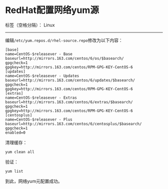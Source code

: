 ﻿# RedHat配置网络yum源

标签（空格分隔）： Linux

---

编辑`/etc/yum.repos.d/rhel-source.repo`修改为以下内容：
```
[base]
name=CentOS-$releasever - Base
baseurl=http://mirrors.163.com/centos/6/os/$basearch/
gpgcheck=1
gpgkey=http://mirrors.163.com/centos/RPM-GPG-KEY-CentOS-6
[updates]
name=CentOS-$releasever - Updates
baseurl=http://mirrors.163.com/centos/6/updates/$basearch/
gpgcheck=1
gpgkey=http://mirrors.163.com/centos/RPM-GPG-KEY-CentOS-6
[extras]
name=CentOS-$releasever - Extras
baseurl=http://mirrors.163.com/centos/6/extras/$basearch/
gpgcheck=1
gpgkey=http://mirrors.163.com/centos/RPM-GPG-KEY-CentOS-6
[centosplus]
name=CentOS-$releasever - Plus
baseurl=http://mirrors.163.com/centos/6/centosplus/$basearch/
gpgcheck=1
enabled=0
```

清理缓存：
```
yum clean all
```
验证：
```
yum list
```
到此，网络yum元配置成功。





